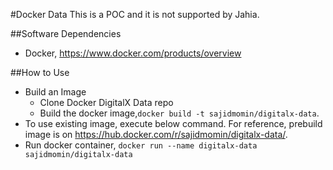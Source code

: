 #Docker Data
This is a POC and it is not supported by Jahia.

##Software Dependencies
* Docker, https://www.docker.com/products/overview

##How to Use
* Build an Image
  * Clone Docker DigitalX Data repo
  * Build the docker image,`docker build -t sajidmomin/digitalx-data`.
* To use existing image, execute below command.  For reference,   prebuild image is on https://hub.docker.com/r/sajidmomin/digitalx-data/. 
* Run docker container, `docker run --name digitalx-data sajidmomin/digitalx-data`
